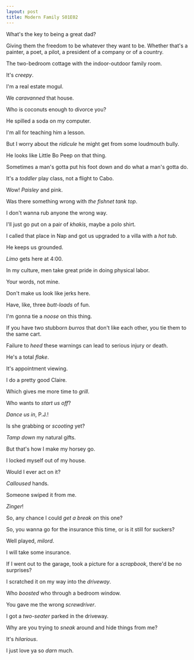```yaml
---
layout: post
title: Modern Family S01E02
---
```

What's the key to being a great dad?

Giving them the freedom to be whatever they want to be. Whether that's a painter, a poet, a pilot, a president of a company or of a country.

The two-bedroom cottage with the indoor-outdoor family room.

It's _creepy_.

I'm a real estate mogul.

We _caravanned_ that house.

Who is coconuts enough to divorce you?

He spilled a soda on my computer.

I'm all for teaching him a lesson.

But I worry about the _ridicule_ he might get from some loudmouth bully.

He looks like Little Bo Peep on that thing.

Sometimes a man's gotta put his foot down and do what a man's gotta do.

It's a _toddler_ play class, not a flight to Cabo.

Wow! _Paisley_ and pink.

Was there something wrong with _the fishnet tank top_.

I don't wanna rub anyone the wrong way.

I'll just go put on a pair of _khakis_, maybe a polo shirt.

I called that place in Nap and got us upgraded to a villa with a _hot tub_.

He keeps us grounded.

_Limo_ gets here at 4:00.

In my culture, men take great pride in doing physical labor.

Your words, not mine.

Don't make us look like jerks here.

Have, like, three _butt-loads_ of fun.

I'm gonna tie a _noose_ on this thing.

If you have two stubborn _burros_ that don't like each other, you tie them to the same cart.

Failure to _heed_ these warnings can lead to serious injury or death.

He's a total _flake_.

It's appointment viewing.

I do a pretty good Claire.

Which gives me more time to _grill_.

Who wants to _start us off_?

_Dance us in_, P.J.!

Is she grabbing or _scooting_ yet?

_Tamp down_ my natural gifts.

But that's how I make my horsey go.

I locked myself out of my house.

Would I ever act on it?

_Calloused_ hands.

Someone swiped it from me.

_Zinger_!

So, any chance I could _get a break on_ this one?

So, you wanna go for the insurance this time, or is it still for suckers?

Well played, _milord_.

I will take some insurance.

If I went out to the garage, took a picture for a _scrapbook_, there'd be no surprises?

I scratched it on my way into the _driveway_.

Who _boosted_ who through a bedroom window.

You gave me the wrong _screwdriver_.

I got a _two-seater_ parked in the driveway.

Why are you trying to _sneak_ around and hide things from me?

It's _hilarious_.

I just love ya so _darn_ much.


